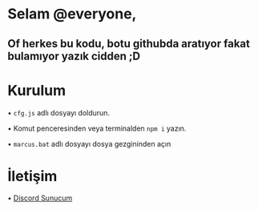 # Selam @everyone,

## Of herkes bu kodu, botu githubda aratıyor fakat bulamıyor yazık cidden ;D

# Kurulum

• `cfg.js` adlı dosyayı doldurun.

• Komut penceresinden veya terminalden `npm i` yazın.

• `marcus.bat` adlı dosyayı dosya gezgininden açın


# İletişim

• [Discord Sunucum](https://discord.gg/7000)
